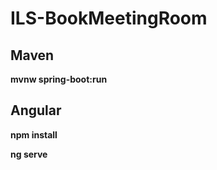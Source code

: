 # ILS-BookMeetingRoom

## Maven

**mvnw spring-boot:run**

## Angular

**npm install**

**ng serve**
